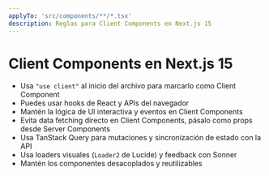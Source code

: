 ```yaml
---
applyTo: 'src/components/**/*.tsx'
description: Reglas para Client Components en Next.js 15
---
```


# Client Components en Next.js 15

- Usa `"use client"` al inicio del archivo para marcarlo como Client Component
- Puedes usar hooks de React y APIs del navegador
- Mantén la lógica de UI interactiva y eventos en Client Components
- Evita data fetching directo en Client Components, pásalo como props desde Server Components
- Usa TanStack Query para mutaciones y sincronización de estado con la API
- Usa loaders visuales (`Loader2` de Lucide) y feedback con Sonner
- Mantén los componentes desacoplados y reutilizables
